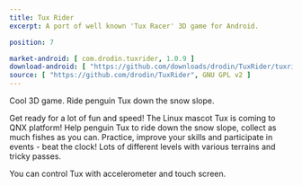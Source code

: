 ```yaml
---
title: Tux Rider
excerpt: A port of well known 'Tux Racer' 3D game for Android.

position: 7

market-android: [ com.drodin.tuxrider, 1.0.9 ] 
download-android: [ "https://github.com/downloads/drodin/TuxRider/tuxrider_107.apk", 1.0.7 ]
source: [ "https://github.com/drodin/TuxRider", GNU GPL v2 ]
---
```


Cool 3D game. Ride penguin Tux down the snow slope.

Get ready for a lot of fun and speed! The Linux mascot Tux is coming to QNX platform!
Help penguin Tux to ride down the snow slope, collect as much fishes as you can.
Practice, improve your skills and participate in events - beat the clock!
Lots of different levels with various terrains and tricky passes.

You can control Tux with accelerometer and touch screen.
